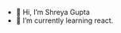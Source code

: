 - 👋 Hi, I’m Shreya Gupta
- 🌱 I’m currently learning react.

<!---
Shreyyaa17/Shreyyaa17 is a ✨ special ✨ repository because its `README.md` (this file) appears on your GitHub profile.
You can click the Preview link to take a look at your changes.
--->
